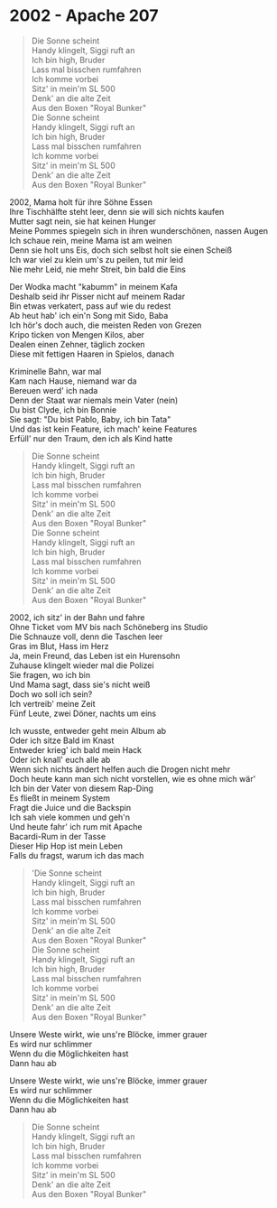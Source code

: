 2002 - Apache 207
============================
>Die Sonne scheint  
Handy klingelt, Siggi ruft an  
Ich bin high, Bruder  
Lass mal bisschen rumfahren  
Ich komme vorbei  
Sitz' in mein'm SL 500  
Denk' an die alte Zeit  
Aus den Boxen "Royal Bunker"  
Die Sonne scheint  
Handy klingelt, Siggi ruft an  
Ich bin high, Bruder  
Lass mal bisschen rumfahren  
Ich komme vorbei  
Sitz' in mein'm SL 500  
Denk' an die alte Zeit  
Aus den Boxen "Royal Bunker"  
>

2002, Mama holt für ihre Söhne Essen  
Ihre Tischhälfte steht leer, denn sie will sich nichts kaufen  
Mutter sagt nein, sie hat keinen Hunger  
Meine Pommes spiegeln sich in ihren wunderschönen, nassen Augen  
Ich schaue rein, meine Mama ist am weinen  
Denn sie holt uns Eis, doch sich selbst holt sie einen Scheiß  
Ich war viel zu klein um's zu peilen, tut mir leid  
Nie mehr Leid, nie mehr Streit, bin bald die Eins  

Der Wodka macht "kabumm" in meinem Kafa  
Deshalb seid ihr Pisser nicht auf meinem Radar  
Bin etwas verkatert, pass auf wie du redest  
Ab heut hab' ich ein'n Song mit Sido, Baba  
Ich hör's doch auch, die meisten Reden von Grezen  
Kripo ticken von Mengen Kilos, aber  
Dealen einen Zehner, täglich zocken  
Diese mit fettigen Haaren in Spielos, danach  


Kriminelle Bahn, war mal  
Kam nach Hause, niemand war da  
Bereuen werd' ich nada  
Denn der Staat war niemals mein Vater (nein)  
Du bist Clyde, ich bin Bonnie  
Sie sagt: "Du bist Pablo, Baby, ich bin Tata"  
Und das ist kein Feature, ich mach' keine Features  
Erfüll' nur den Traum, den ich als Kind hatte  

>Die Sonne scheint  
Handy klingelt, Siggi ruft an  
Ich bin high, Bruder  
Lass mal bisschen rumfahren  
Ich komme vorbei  
Sitz' in mein'm SL 500  
Denk' an die alte Zeit  
Aus den Boxen "Royal Bunker"  
Die Sonne scheint  
Handy klingelt, Siggi ruft an  
Ich bin high, Bruder  
Lass mal bisschen rumfahren  
Ich komme vorbei  
Sitz' in mein'm SL 500  
Denk' an die alte Zeit  
Aus den Boxen "Royal Bunker"  
>

2002, ich sitz' in der Bahn und fahre  
Ohne Ticket vom MV bis nach Schöneberg ins Studio  
Die Schnauze voll, denn die Taschen leer  
Gras im Blut, Hass im Herz  
Ja, mein Freund, das Leben ist ein Hurensohn  
Zuhause klingelt wieder mal die Polizei  
Sie fragen, wo ich bin  
Und Mama sagt, dass sie's nicht weiß  
Doch wo soll ich sein?  
Ich vertreib' meine Zeit  
Fünf Leute, zwei Döner, nachts um eins  

Ich wusste, entweder geht mein Album ab  
Oder ich sitze Bald im Knast  
Entweder krieg' ich bald mein Hack  
Oder ich knall' euch alle ab  
Wenn sich nichts ändert helfen auch die Drogen nicht mehr  
Doch heute kann man sich nicht vorstellen, wie es ohne mich wär'  
Ich bin der Vater von diesem Rap-Ding  
Es fließt in meinem System  
Fragt die Juice und die Backspin  
Ich sah viele kommen und geh'n  
Und heute fahr' ich rum mit Apache  
Bacardi-Rum in der Tasse  
Dieser Hip Hop ist mein Leben  
Falls du fragst, warum ich das mach  

>'Die Sonne scheint  
Handy klingelt, Siggi ruft an  
Ich bin high, Bruder  
Lass mal bisschen rumfahren  
Ich komme vorbei  
Sitz' in mein'm SL 500  
Denk' an die alte Zeit  
Aus den Boxen "Royal Bunker"  
Die Sonne scheint  
Handy klingelt, Siggi ruft an  
Ich bin high, Bruder  
Lass mal bisschen rumfahren  
Ich komme vorbei  
Sitz' in mein'm SL 500  
Denk' an die alte Zeit  
Aus den Boxen "Royal Bunker"  
>

Unsere Weste wirkt, wie uns're Blöcke, immer grauer  
Es wird nur schlimmer  
Wenn du die Möglichkeiten hast  
Dann hau ab  

Unsere Weste wirkt, wie uns're Blöcke, immer grauer  
Es wird nur schlimmer  
Wenn du die Möglichkeiten hast  
Dann hau ab  

>Die Sonne scheint  
Handy klingelt, Siggi ruft an  
Ich bin high, Bruder  
Lass mal bisschen rumfahren  
Ich komme vorbei  
Sitz' in mein'm SL 500  
Denk' an die alte Zeit  
Aus den Boxen "Royal Bunker"
>  
